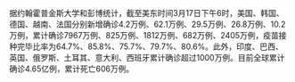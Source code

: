 据约翰霍普金斯大学和彭博统计，截至美东时间3月17日下午6时，美国、韩国、德国、越南、法国分别新增确诊4.2万例、62.1万例、29.5万例、26.8万例、10.2万例，累计确诊7967万例、825万例、1812万例、682万例、2405万例，疫苗接种完毕比率为64.7%、85.8%、75.7%、79.7%、80.6%。此外，印度、巴西、英国、俄罗斯、土耳其、意大利、西班牙累计确诊超过1000万例。目前全球累计确诊4.65亿例，累计死亡606万例。